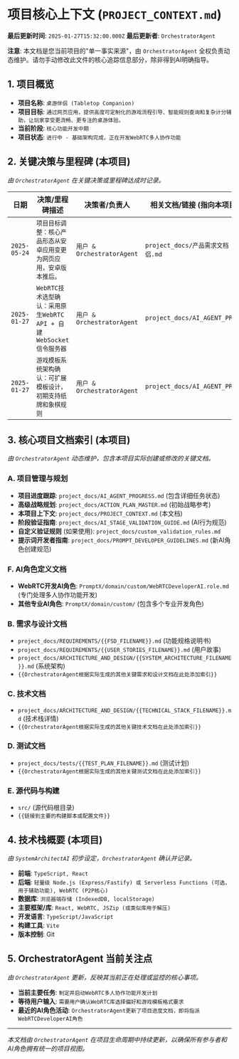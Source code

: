 # **项目核心上下文 (`PROJECT_CONTEXT.md`)**

**最后更新时间**: `2025-01-27T15:32:00.000Z`
**最后更新者**: `OrchestratorAgent`

**注意**: 本文档是您当前项目的"单一事实来源"，由 `OrchestratorAgent` 全权负责动态维护。请勿手动修改此文件的核心追踪信息部分，除非得到AI明确指导。

## **1. 项目概览**

*   **项目名称**: `桌游伴侣 (Tabletop Companion)`
*   **项目目标**: `通过网页应用，提供高度可定制化的游戏流程引导、智能规则查询和复杂计分辅助，让玩家享受更流畅、更专注的桌游体验。`
*   **当前阶段**: `核心功能开发中期`
*   **项目状态**: `进行中 - 基础架构完成，正在开发WebRTC多人协作功能`

## **2. 关键决策与里程碑 (本项目)**

*由 `OrchestratorAgent` 在关键决策或里程碑达成时记录。*

| 日期       | 决策/里程碑描述                                  | 决策者/负责人        | 相关文档/链接 (指向本项目内文件)                 |
| ---------- | ------------------------------------------------ | -------------------- | ------------------------------------------------ |
| `2025-05-24` | `项目目标调整：核心产品形态从安卓应用变更为网页应用，安卓版本推后。` | `用户 & OrchestratorAgent` | `project_docs/产品需求文档 - 桌游伴侣.md` |
| `2025-01-27` | `WebRTC技术选型确认：采用原生WebRTC API + 自建WebSocket信令服务器` | `用户 & OrchestratorAgent` | `project_docs/AI_AGENT_PROGRESS.md` |
| `2025-01-27` | `游戏模板系统架构确认：可扩展模板设计，初期支持纸牌和象棋规则` | `用户 & OrchestratorAgent` | `project_docs/AI_AGENT_PROGRESS.md` |

## **3. 核心项目文档索引 (本项目)**

*由 `OrchestratorAgent` 动态维护，包含本项目实际创建或修改的关键文档。*

### **A. 项目管理与规划**
*   **项目进度跟踪**: `project_docs/AI_AGENT_PROGRESS.md` (包含详细任务状态)
*   **高级战略规划**: `project_docs/ACTION_PLAN_MASTER.md` (初始战略参考)
*   **本项目上下文**: `project_docs/PROJECT_CONTEXT.md` (本文档)
*   **阶段验证指南**: `project_docs/AI_STAGE_VALIDATION_GUIDE.md` (AI行为规范)
*   **自定义验证规则** (如果使用): `project_docs/custom_validation_rules.md`
*   **提示词开发者指南**: `project_docs/PROMPT_DEVELOPER_GUIDELINES.md` (新AI角色创建规范)

### **F. AI角色定义文档**
*   **WebRTC开发AI角色**: `PromptX/domain/custom/WebRTCDeveloperAI.role.md` (专门处理多人协作功能开发)
*   **其他专业AI角色**: `PromptX/domain/custom/` (包含多个专业开发角色)

### **B. 需求与设计文档**
*   `project_docs/REQUIREMENTS/{{FSD_FILENAME}}.md` (功能规格说明书)
*   `project_docs/REQUIREMENTS/{{USER_STORIES_FILENAME}}.md` (用户故事)
*   `project_docs/ARCHITECTURE_AND_DESIGN/{{SYSTEM_ARCHITECTURE_FILENAME}}.md` (系统架构)
*   `{{OrchestratorAgent根据实际生成的其他关键需求和设计文档在此处添加索引}}`

### **C. 技术文档**
*   `project_docs/ARCHITECTURE_AND_DESIGN/{{TECHNICAL_STACK_FILENAME}}.md` (技术栈详情)
*   `{{OrchestratorAgent根据实际生成的其他关键技术文档在此处添加索引}}`

### **D. 测试文档**
*   `project_docs/tests/{{TEST_PLAN_FILENAME}}.md` (测试计划)
*   `{{OrchestratorAgent根据实际生成的其他关键测试文档在此处添加索引}}`

### **E. 源代码与构建**
*   `src/` (源代码根目录)
*   `{{链接到主要的构建脚本或配置文件}}`

## **4. 技术栈概要 (本项目)**

*由 `SystemArchitectAI` 初步设定，`OrchestratorAgent` 确认并记录。*

*   **前端**: `TypeScript, React`
*   **后端**: `轻量级 Node.js (Express/Fastify) 或 Serverless Functions (可选，用于辅助功能), WebRTC (P2P核心)`
*   **数据库**: `浏览器端存储 (IndexedDB, localStorage)`
*   **主要框架/库**: `React, WebRTC, JSZip (或类似库用于解压)`
*   **开发语言**: `TypeScript/JavaScript`
*   **构建工具**: `Vite`
*   **版本控制**: Git

## **5. OrchestratorAgent 当前关注点**

*由 `OrchestratorAgent` 更新，反映其当前正在处理或监控的核心事项。*

*   **当前主要任务**: `制定并启动WebRTC多人协作功能开发计划`
*   **等待用户输入**: `需要用户确认WebRTC库选择偏好和游戏模板格式要求`
*   **最近的AI角色活动**: `OrchestratorAgent更新了项目进度文档，即将指派WebRTCDeveloperAI角色`

---
*本文档由 `OrchestratorAgent` 在项目生命周期中持续更新，以确保所有参与者和AI角色拥有统一的项目视图。* 